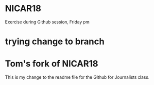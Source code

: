 # NICAR18
Exercise during Github session, Friday pm
# trying change to branch

# Tom's fork of NICAR18

This is my change to the readme file for the Github for Journalists class.
